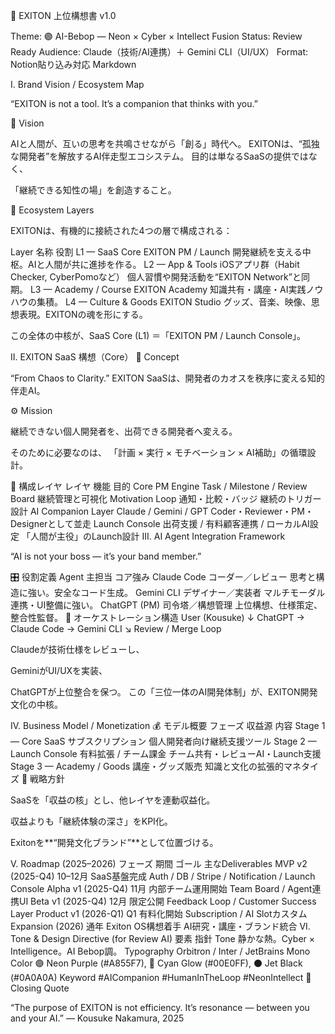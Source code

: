 🚀 EXITON 上位構想書 v1.0

Theme: 🟣 AI-Bebop — Neon × Cyber × Intellect Fusion
Status: Review Ready
Audience: Claude（技術/AI連携）＋ Gemini CLI（UI/UX）
Format: Notion貼り込み対応 Markdown

I. Brand Vision / Ecosystem Map

“EXITON is not a tool. It’s a companion that thinks with you.”

🌌 Vision

AIと人間が、互いの思考を共鳴させながら「創る」時代へ。
EXITONは、“孤独な開発者”を解放するAI伴走型エコシステム。
目的は単なるSaaSの提供ではなく、

「継続できる知性の場」を創造すること。

🧩 Ecosystem Layers

EXITONは、有機的に接続された4つの層で構成される：

Layer	名称	役割
L1 — SaaS Core	EXITON PM / Launch	開発継続を支える中枢。AIと人間が共に進捗を作る。
L2 — App & Tools	iOSアプリ群（Habit Checker, CyberPomoなど）	個人習慣や開発活動を“EXITON Network”と同期。
L3 — Academy / Course	EXITON Academy	知識共有・講座・AI実践ノウハウの集積。
L4 — Culture & Goods	EXITON Studio	グッズ、音楽、映像、思想表現。EXITONの魂を形にする。

この全体の中核が、SaaS Core (L1) ＝「EXITON PM / Launch Console」。

II. EXITON SaaS 構想（Core）
🧠 Concept

“From Chaos to Clarity.”
EXITON SaaSは、開発者のカオスを秩序に変える知的伴走AI。

⚙️ Mission

継続できない個人開発者を、出荷できる開発者へ変える。

そのために必要なのは、
「計画 × 実行 × モチベーション × AI補助」の循環設計。

🧩 構成レイヤ
レイヤ	機能	目的
Core PM Engine	Task / Milestone / Review Board	継続管理と可視化
Motivation Loop	通知・比較・バッジ	継続のトリガー設計
AI Companion Layer	Claude / Gemini / GPT	Coder・Reviewer・PM・Designerとして並走
Launch Console	出荷支援 / 有料顧客連携 / ローカルAI設定	「人間が主役」のLaunch設計
III. AI Agent Integration Framework

“AI is not your boss — it’s your band member.”

🎛️ 役割定義
Agent	主担当	コア強み
Claude Code	コーダー／レビュー	思考と構造に強い。安全なコード生成。
Gemini CLI	デザイナー／実装者	マルチモーダル連携・UI整備に強い。
ChatGPT (PM)	司令塔／構想管理	上位構想、仕様策定、整合性監督。
🔄 オーケストレーション構造
User (Kousuke)
   ↓
ChatGPT → Claude Code → Gemini CLI
        ↘︎ Review / Merge Loop


Claudeが技術仕様をレビューし、

GeminiがUI/UXを実装、

ChatGPTが上位整合を保つ。
この「三位一体のAI開発体制」が、EXITON開発文化の中核。

IV. Business Model / Monetization
💰 モデル概要
フェーズ	収益源	内容
Stage 1 — Core SaaS	サブスクリプション	個人開発者向け継続支援ツール
Stage 2 — Launch Console	有料拡張 / チーム課金	チーム共有・レビューAI・Launch支援
Stage 3 — Academy / Goods	講座・グッズ販売	知識と文化の拡張的マネタイズ
🧭 戦略方針

SaaSを「収益の核」とし、他レイヤを連動収益化。

収益よりも「継続体験の深さ」をKPI化。

Exitonを**“開発文化ブランド”**として位置づける。

V. Roadmap (2025–2026)
フェーズ	期間	ゴール	主なDeliverables
MVP v2 (2025-Q4)	10–12月	SaaS基盤完成	Auth / DB / Stripe / Notification / Launch Console
Alpha v1 (2025-Q4)	11月	内部チーム運用開始	Team Board / Agent連携UI
Beta v1 (2025-Q4)	12月	限定公開	Feedback Loop / Customer Success Layer
Product v1 (2026-Q1)	Q1	有料化開始	Subscription / AI Slotカスタム
Expansion (2026)	通年	Exiton OS構想着手	AI研究・講座・ブランド統合
VI. Tone & Design Directive (for Review AI)
要素	指針
Tone	静かな熱。Cyber × Intelligence。AI Bebop調。
Typography	Orbitron / Inter / JetBrains Mono
Color	🟣 Neon Purple (#A855F7), 🩵 Cyan Glow (#00E0FF), ⚫️ Jet Black (#0A0A0A)
Keyword	#AICompanion #HumanInTheLoop #NeonIntellect
🧭 Closing Quote

“The purpose of EXITON is not efficiency.
It’s resonance — between you and your AI.”
— Kousuke Nakamura, 2025